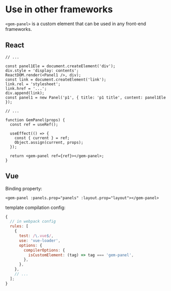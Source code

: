 # Use in other frameworks

`<gem-panel>` is a custom element that can be used in any front-end frameworks.

## React

```tsx
// ...

const panel1Ele = document.createElement('div');
div.style = 'display: contents';
ReactDOM.render(<Panel1 />, div);
const link = document.createElement('link');
link.rel = 'stylesheet';
link.href = '...';
div.append(link);
const panel1 = new Panel('p1', { title: 'p1 title', content: panel1Ele });

// ...

function GemPanel(props) {
  const ref = useRef();

  useEffect(() => {
    const { current } = ref;
    Object.assign(current, props);
  });

  return <gem-panel ref={ref}></gem-panel>;
}
```

## Vue

Binding property:

```vue
<gem-panel :panels.prop="panels" :layout.prop="layout"></gem-panel>
```

template compilation config:

```js
{
  // in webpack config
  rules: [
    {
      test: /\.vue$/,
      use: 'vue-loader',
      options: {
        compilerOptions: {
          isCustomElement: (tag) => tag === 'gem-panel',
        },
      },
    },
    // ...
  ];
}
```
